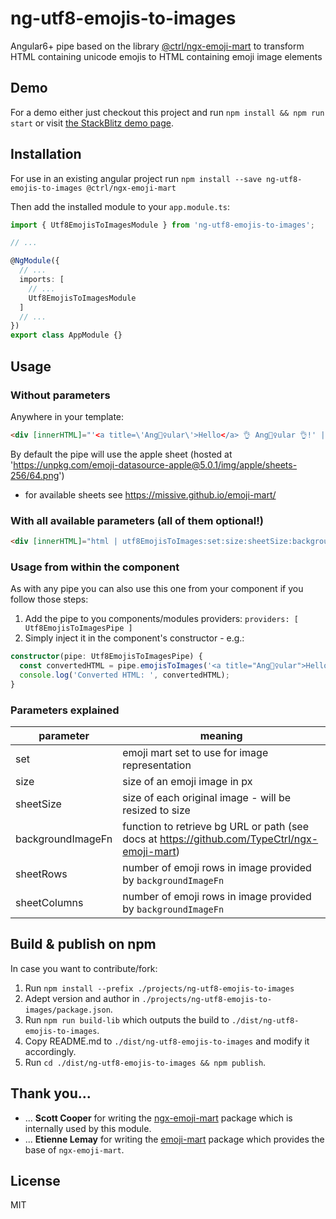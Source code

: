 # ng-utf8-emojis-to-images

Angular6+ pipe based on the library [@ctrl/ngx-emoji-mart](https://www.npmjs.com/package/@ctrl/ngx-emoji-mart) to transform HTML containing unicode emojis to HTML containing emoji image elements

## Demo

For a demo either just checkout this project and run `npm install && npm run start` or visit [the StackBlitz demo page](https://stackblitz.com/github/lentschi/ng-utf8-emojis-to-images?file=src%2Fapp%2Fapp.component.html).

## Installation

For use in an existing angular project run `npm install --save ng-utf8-emojis-to-images @ctrl/ngx-emoji-mart`

Then add the installed module to your `app.module.ts`:

```typescript
import { Utf8EmojisToImagesModule } from 'ng-utf8-emojis-to-images';

// ...

@NgModule({
  // ...
  imports: [
    // ...
    Utf8EmojisToImagesModule
  ]
  // ...
})
export class AppModule {}

```


## Usage

### Without parameters

Anywhere in your template:

```html
<div [innerHTML]="'<a title=\'Ang🧛‍♀️ular\'>Hello</a> 👌 Ang🧛‍♀️ular 👌!' | utf8EmojisToImages"></div>
```

By default the pipe will use the apple sheet
(hosted at 'https://unpkg.com/emoji-datasource-apple@5.0.1/img/apple/sheets-256/64.png')
- for available sheets see https://missive.github.io/emoji-mart/

### With all available parameters (all of them optional!)

```html
<div [innerHTML]="html | utf8EmojisToImages:set:size:sheetSize:backgroundImageFn:sheetRows:sheetColumns"></div>
```

### Usage from within the component

As with any pipe you can also use this one from your component if you follow those steps:

1. Add the pipe to you components/modules providers: `providers: [ Utf8EmojisToImagesPipe ]`
2. Simply inject it in the component's constructor - e.g.:

```typescript
constructor(pipe: Utf8EmojisToImagesPipe) {
  const convertedHTML = pipe.emojisToImages('<a title="Ang🧛‍♀️ular">Hello</a> 👌 Ang🧛‍♀️ular 👌!');
  console.log('Converted HTML: ', convertedHTML);
}
```

### Parameters explained

| parameter | meaning |
| ---- | ---- |
| set | emoji mart set to use for image representation
| size | size of an emoji image in px
| sheetSize | size of each original image - will be resized to size
| backgroundImageFn | function to retrieve bg URL or path (see docs at https://github.com/TypeCtrl/ngx-emoji-mart)
| sheetRows | number of emoji rows in image provided by `backgroundImageFn`
| sheetColumns | number of emoji rows in image provided by `backgroundImageFn`


## Build & publish on npm

In case you want to contribute/fork:

1. Run `npm install --prefix ./projects/ng-utf8-emojis-to-images`
1. Adept version and author in `./projects/ng-utf8-emojis-to-images/package.json`.
1. Run `npm run build-lib` which outputs the build to `./dist/ng-utf8-emojis-to-images`.
1. Copy README.md to `./dist/ng-utf8-emojis-to-images` and modify it accordingly.
1. Run `cd ./dist/ng-utf8-emojis-to-images && npm publish`.

## Thank you...

- ... __Scott Cooper__ for writing the [ngx-emoji-mart](https://github.com/TypeCtrl/ngx-emoji-mart) package which is internally used by this module.
- ... __Etienne Lemay__ for writing the [emoji-mart](https://github.com/missive/emoji-mart) package which provides the base of `ngx-emoji-mart`.

## License

MIT
